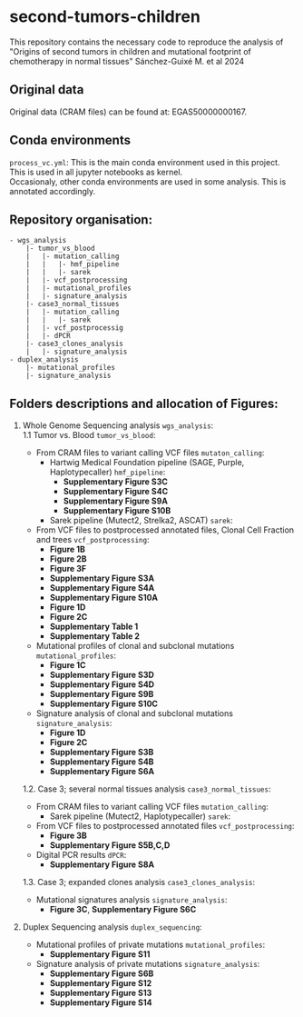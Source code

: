# second-tumors-children
This repository contains the necessary code to reproduce the analysis of "Origins of second tumors in children and mutational footprint of chemotherapy in normal tissues"
Sánchez-Guixé M. et al 2024

## Original data

Original data (CRAM files) can be found at: EGAS50000000167.  

## Conda environments

```process_vc.yml```: This is the main conda environment used in this project. This is used in all jupyter notebooks as kernel.  
Occasionaly, other conda environments are used in some analysis. This is annotated accordingly.  

## Repository organisation:  
```
- wgs_analysis
	|- tumor_vs_blood  
	|	|- mutation_calling
	|	|	|- hmf_pipeline  
	|	|	|- sarek 
	|	|- vcf_postprocessing   
	|	|- mutational_profiles  
	|	|- signature_analysis
	|- case3_normal_tissues
	|	|- mutation_calling
	|	|	|- sarek 
	|	|- vcf_postprocessig
	|	|- dPCR
	|- case3_clones_analysis
	|	|- signature_analysis
- duplex_analysis
	|- mutational_profiles
	|- signature_analysis
```
## Folders descriptions and allocation of Figures:  
1. Whole Genome Sequencing analysis ```wgs_analysis```:  
1.1 Tumor vs. Blood ```tumor_vs_blood```:  
    - From CRAM files to variant calling VCF files ```mutaton_calling```:  
        - Hartwig Medical Foundation pipeline (SAGE, Purple, Haplotypecaller) ```hmf_pipeline```:
        	- 	**Supplementary Figure S3C**
        	- 	**Supplementary Figure S4C**
        	- 	**Supplementary Figure S9A**
      		-  	**Supplementary Figure S10B**  
        - Sarek pipeline (Mutect2, Strelka2, ASCAT) ```sarek```:  
    - From VCF files to postprocessed annotated files, Clonal Cell Fraction and trees ```vcf_postprocessing```:
    	-	**Figure 1B**
    	-	**Figure 2B**
    	-	**Figure 3F**
    	-	**Supplementary Figure S3A**
    	-	**Supplementary Figure S4A**
    	-	**Supplementary Figure S10A**
    	-	**Figure 1D**
    	-	**Figure 2C**
     	-	**Supplementary Table 1**
      	-	**Supplementary Table 2**
    - Mutational profiles of clonal and subclonal mutations ```mutational_profiles```:
    	- 	**Figure 1C**
     	- 	**Supplementary Figure S3D**
      	- 	**Supplementary Figure S4D**
      	- 	**Supplementary Figure S9B**
      	- 	**Supplementary Figure S10C**  
    - Signature analysis of clonal and subclonal mutations ```signature_analysis```:
    	- 	**Figure 1D**
     	- 	**Figure 2C**
      	- 	**Supplementary Figure S3B**
      	- 	**Supplementary Figure S4B**
      	- 	**Supplementary Figure S6A**   

    1.2. Case 3; several normal tissues analysis ```case3_normal_tissues```:  
    - From CRAM files to variant calling VCF files ```mutation_calling```:  
        - Sarek pipeline (Mutect2, Haplotypecaller) ```sarek```:  
    - From VCF files to postprocessed annotated files ```vcf_postprocessing```:
    	- 	**Figure 3B**
     	- 	**Supplementary Figure S5B,C,D**
    - Digital PCR results ```dPCR```:
    	- 	**Supplementary Figure S8A**

    1.3. Case 3; expanded clones analysis ```case3_clones_analysis```:   
    - Mutational signatures analysis ```signature_analysis```:
    	- 	**Figure 3C**, **Supplementary Figure S6C**  

2. Duplex Sequencing analysis ```duplex_sequencing```:
    - Mutational profiles of private mutations ```mutational_profiles```:
    	- 	**Supplementary Figure S11**  
    - Signature analysis of private mutations ```signature_analysis```:
    	- 	**Supplementary Figure S6B**
     	- 	**Supplementary Figure S12**
      	- 	**Supplementary Figure S13**
      	- 	**Supplementary Figure S14**  


